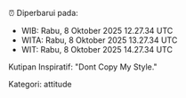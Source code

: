 ⏰ Diperbarui pada:
- WIB: Rabu, 8 Oktober 2025 12.27.34 UTC
- WITA: Rabu, 8 Oktober 2025 13.27.34 UTC
- WIT: Rabu, 8 Oktober 2025 14.27.34 UTC

Kutipan Inspiratif:
"Dont Copy My Style."


Kategori: attitude

